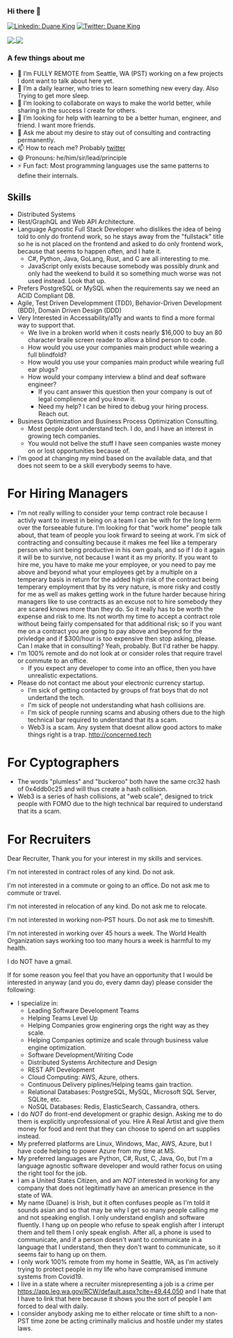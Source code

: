 ### Hi there 👋

[![Linkedin: Duane King](https://img.shields.io/badge/-Duane%20King-blue?style=flat-square&logo=Linkedin&logoColor=white&link=https://www.linkedin.com/in/duaneking/)](https://www.linkedin.com/in/duaneking/)
[![Twitter: Duane King](https://img.shields.io/twitter/follow/honestduane?style=social)](https://twitter.com/honestduane)

<a href="https://github.com/anuraghazra/github-readme-stats#github-stats-card">
  <img align="center" src="https://github-readme-stats.vercel.app/api?username=duaneking&count_private=true&show_icons=true&theme=tokyonight" />
</a>
<a href="https://github.com/anuraghazra/github-readme-stats#top-languages-card">
  <img align="center" src="https://github-readme-stats.vercel.app/api/top-langs/?username=duaneking&theme=tokyonight&layout=compact&hide=XML,CSS,Svelte,rich%20text%20format&langs_count=8" />
</a>

### A few things about me

- 🔭 I’m FULLY REMOTE from Seattle, WA (PST) working on a few projects I dont want to talk about here yet.
- 🌱 I’m a daily learner, who tries to learn something new every day. Also Trying to get more sleep.
- 👯 I’m looking to collaborate on ways to make the world better, while sharing in the success I create for others.
- 🤔 I’m looking for help with learning to be a better human, engineer, and friend.  I want more friends.
- 💬 Ask me about my desire to stay out of consulting and contracting permanently.
- 📫 How to reach me? Probably [twitter](https://twitter.com/intent/follow?original_referer=https%3A%2F%2Fwww.github.com%2F&ref_src=twsrc%5Etfw&region=follow_link&screen_name=honestduane&tw_p=followbutton)
- 😄 Pronouns: he/him/sir/lead/principle
- ⚡ Fun fact: Most programming languages use the same patterns to define their internals.  <!-- Ask me what they are. -->

## Skills

- Distributed Systems
- Rest/GraphQL and Web API Architecture.
- Language Agnostic Full Stack Developer who dislikes the idea of being told to only do frontend work, so he stays away from the "fullstack" title so he is not placed on the frontend and asked to do only frontend work, because that seems to happen often, and I hate it.
  - C#, Python, Java, GoLang, Rust, and C are all interesting to me.
  - JavaScript only exists because somebody was possibly drunk and only had the weekend to build it so something much worse was not used instead. Look that up.
- Prefers PostgreSQL or MySQL when the requirements say we need an ACID Compliant DB.
- Agile, Test Driven Developmment (TDD), Behavior-Driven Development (BDD), Domain Driven Design (DDD)
- Very Interested in Accessability/a11y and wants to find a more formal way to support that.
  - We live in a broken world when it costs nearly $16,000 to buy an 80 character braile screen reader to allow a blind person to code.
  - How would you use your companies main product while wearing a full blindfold?
  - How would you use your companies main product while wearing full ear plugs?
  - How would your company interview a blind and deaf software engineer?
    - If you cant answer this question then your company is out of legal complience and you know it.
    - Need my help? I can be hired to debug your hiring process.  Reach out.
- Business Optimization and Business Process Optimization Consulting.
  - Most people dont understand tech. I do, and I have an interest in growing tech companies.
  - You would not belive the stuff I have seen companies waste money on or lost opportunities because of.
- I'm good at changing my mind based on the available data, and that does not seem to be a skill everybody seems to have.

# For Hiring Managers
* I'm not really willing to consider your temp contract role because I activly want to invest in being on a team I can be with for the long term over the forseeable future. I'm looking for that "work home" people talk about, that team of people you look firward to seeing at work. I'm sick of contracting and consulting because it makes me feel like a temperary person who isnt being productive in his own goals, and so if I do it again it will be to survive, not because I want it as my priority. If you want to hire me, you have to make me your employee, or you need to pay me above and beyond what your employees get by a multiple on a temperary basis in return for the added high risk of the contract being temperary employment that by its very nature, is more risky and costly for me as well as makes getting work in the future harder because hiring managers like to use contracts as an excuse not to hire somebody they are scared knows more than they do. So it really has to be worth the expense and risk to me. Its not worth my time to accept a contract role without being fairly compensated for that additional risk; so if you want me on a contract you are going to pay above and beyond for the privledge and if $300/hour is too expensive then stop asking, please. Can I make that in consulting? Yeah, probably. But I'd rather be happy.
* I'm 100% remote and do not look at or consider roles that require travel or commute to an office.
  - If you expect any developer to come into an office, then you have unrealistic expectations.
* Please do not contact me about your electronic currency startup.
  - I'm sick of getting contacted by groups of frat boys that do not undertand the tech.
  - I'm sick of people not understanding what hash collisions are.
  - I'm sick of people running scams and abusing others due to the high technical bar required to understand that its a scam.
  - Web3 is a scam. Any system that doesnt allow good actors to make things right is a trap. http://concerned.tech

# For Cyptographers
* The words "plumless" and "buckeroo" both have the same crc32 hash of 0x4ddb0c25 and will thus create a hash collision.
* Web3 is a series of hash collisions, at "web scale", designed to trick people with FOMO due to the high technical bar required to understand that its a scam.

# For Recruiters
Dear Recruiter,
  Thank you for your interest in my skills and services.

I'm not interested in contract roles of any kind. Do not ask.

I'm not interested in a commute or going to an office. Do not ask me to commute or travel.

I'm not interested in relocation of any kind.  Do not ask me to relocate.

I'm not interested in working non-PST hours.  Do not ask me to timeshift.

I'm not interested in working over 45 hours a week. The World Health Organization says working too too many hours a week is harmful to my health.

I do NOT have a gmail.

If for some reason you feel that you have an opportunity that I would be interested in anyway (and you do, every damn day) please consider the following:
* I specialize in:
    * Leading Software Development Teams
    * Helping Teams Level Up
    * Helping Companies grow enginering orgs the right way as they scale.
    * Helping Companies optimize and scale through business value engine optimization.
    * Software Development/Writing Code
    * Distributed Systems Architecture and Design
    * REST API Development
    * Cloud Computing: AWS, Azure, others.
    * Continuous Delivery piplines/Helping teams gain traction.
    * Relational Databases: PostgreSQL, MySQL, Microsoft SQL Server, SQLite, etc.
    * NoSQL Databases: Redis, ElasticSearch, Cassandra, others.
* I do *NOT* do front-end development or graphic design.  Asking me to do them is explicitly unprofessional of you. Hire A Real Artist and give them money for food and rent that they can choose to spend on art supplies instead.
* My preferred platforms are Linux, Windows, Mac, AWS, Azure, but I have code helping to power Azure from my time at MS.
* My preferred languages are Python, C#, Rust, C, Java, Go, but I'm a language agnostic software developer and would rather focus on using the right tool for the job.
* I am a United States Citizen, and am *NOT* interested in working for any company that does not legitimatly have an american presence in the state of WA.
* My name (Duane) is Irish, but it often confuses people as I'm told it sounds asian and so that may be why I get so many people calling me and not speaking english.  I only understand english and software fluently.  I hang up on people who refuse to speak english after I interupt them and tell them I only speak english.  After all, a phone is used to communicate, and if a person doesn't want to communicate in a language that I understand, then they don't want to communicate, so it seems fair to hang up on them.
* I only work 100% remote from my home in Seattle, WA, as I'm actively trying to protect people in my life who have compramised immune systems from Covid19.
* I live in a state where a recruiter misrepresenting a job is a crime per https://app.leg.wa.gov/RCW/default.aspx?cite=49.44.050 and I hate that I have to link that here because it shows you the sort of people I am forced to deal with daily.
* I consider anybody asking me to either relocate or time shift to a non-PST time zone be acting criminally malicius and hostile under my states laws.

